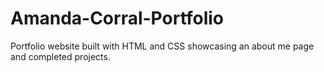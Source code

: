 # Amanda-Corral-Portfolio

Portfolio website built with HTML and CSS showcasing an about me page and completed projects.
